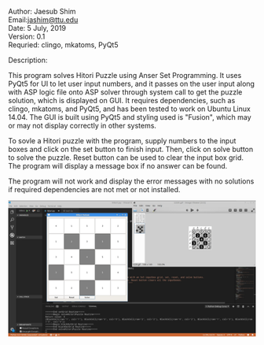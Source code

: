 Author: Jaesub Shim  
Email:jashim@ttu.edu  
Date: 5 July, 2019  
Version: 0.1  
Requried: clingo, mkatoms, PyQt5  

Description: 

This program solves Hitori Puzzle using Anser Set Programming. It uses PyQt5 for UI to let user input numbers, 
and it passes on the user input along with ASP logic file onto ASP solver through system call to get the puzzle solution, 
which is displayed on GUI. It requires dependencies, such as clingo, mkatoms, and PyQt5, and has been tested to work on Ubuntu Linux 14.04. 
The GUI is built using PyQt5 and styling used is "Fusion", which may or may not display correctly in other systems.

To sovle a Hitori puzzle with the program, supply numbers to the input boxes and click on the set button to finish input.
Then, click on solve button to solve the puzzle. Reset button can be used to clear the input box grid. 
The program will display a message box if no answer can be found.

The program will not work and display the error messages with no solutions if required dependencies are not met or not installed.

![Screenshot](screenshot.jpg)
